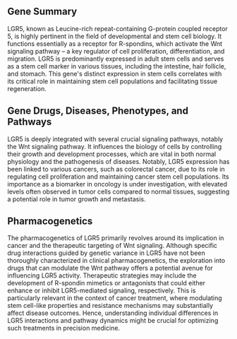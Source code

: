## Gene Summary
LGR5, known as Leucine-rich repeat-containing G-protein coupled receptor 5, is highly pertinent in the field of developmental and stem cell biology. It functions essentially as a receptor for R-spondins, which activate the Wnt signaling pathway – a key regulator of cell proliferation, differentiation, and migration. LGR5 is predominantly expressed in adult stem cells and serves as a stem cell marker in various tissues, including the intestine, hair follicle, and stomach. This gene's distinct expression in stem cells correlates with its critical role in maintaining stem cell populations and facilitating tissue regeneration.

## Gene Drugs, Diseases, Phenotypes, and Pathways
LGR5 is deeply integrated with several crucial signaling pathways, notably the Wnt signaling pathway. It influences the biology of cells by controlling their growth and development processes, which are vital in both normal physiology and the pathogenesis of diseases. Notably, LGR5 expression has been linked to various cancers, such as colorectal cancer, due to its role in regulating cell proliferation and maintaining cancer stem cell populations. Its importance as a biomarker in oncology is under investigation, with elevated levels often observed in tumor cells compared to normal tissues, suggesting a potential role in tumor growth and metastasis.

## Pharmacogenetics
The pharmacogenetics of LGR5 primarily revolves around its implication in cancer and the therapeutic targeting of Wnt signaling. Although specific drug interactions guided by genetic variance in LGR5 have not been thoroughly characterized in clinical pharmacogenetics, the exploration into drugs that can modulate the Wnt pathway offers a potential avenue for influencing LGR5 activity. Therapeutic strategies may include the development of R-spondin mimetics or antagonists that could either enhance or inhibit LGR5-mediated signaling, respectively. This is particularly relevant in the context of cancer treatment, where modulating stem cell-like properties and resistance mechanisms may substantially affect disease outcomes. Hence, understanding individual differences in LGR5 interactions and pathway dynamics might be crucial for optimizing such treatments in precision medicine.